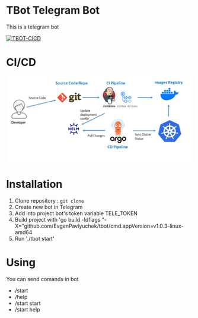 # TBot Telegram Bot

This is a telegram bot 

[![TBOT-CICD](https://github.com/EvgenPavlyuchek/tbot/actions/workflows/cicd.yml/badge.svg)](https://github.com/EvgenPavlyuchek/tbot/actions/workflows/cicd.yml)

# CI/CD

![CICD](https://github.com/EvgenPavlyuchek/tbot/blob/main/cicd.jpg)

# Installation

1. Clone repository : `git clone`
2. Create new bot in Telegram
3. Add into project bot's token variable TELE_TOKEN
4. Build project with 'go build -ldflags "-X="github.com/EvgenPavlyuchek/tbot/cmd.appVersion=v1.0.3-linux-amd64
5. Run './tbot start'

# Using

You can send comands in bot
- /start
- /help 
- /start start
- /start help

